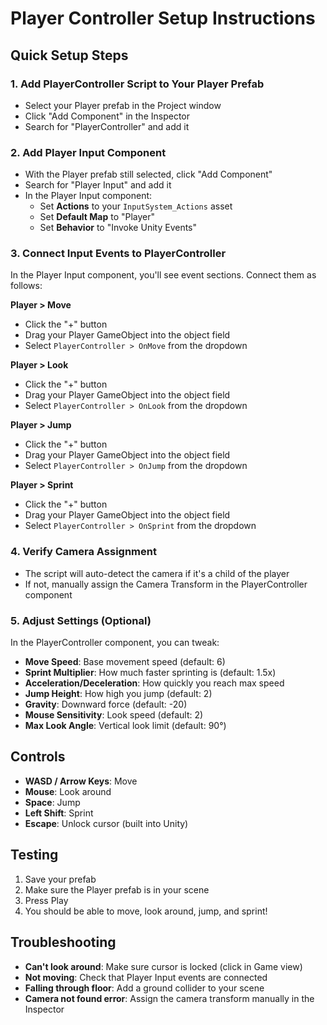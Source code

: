 # Player Controller Setup Instructions

## Quick Setup Steps

### 1. Add PlayerController Script to Your Player Prefab
- Select your Player prefab in the Project window
- Click "Add Component" in the Inspector
- Search for "PlayerController" and add it

### 2. Add Player Input Component
- With the Player prefab still selected, click "Add Component"
- Search for "Player Input" and add it
- In the Player Input component:
  - Set **Actions** to your `InputSystem_Actions` asset
  - Set **Default Map** to "Player"
  - Set **Behavior** to "Invoke Unity Events"

### 3. Connect Input Events to PlayerController
In the Player Input component, you'll see event sections. Connect them as follows:

**Player > Move**
- Click the "+" button
- Drag your Player GameObject into the object field
- Select `PlayerController > OnMove` from the dropdown

**Player > Look**
- Click the "+" button
- Drag your Player GameObject into the object field
- Select `PlayerController > OnLook` from the dropdown

**Player > Jump**
- Click the "+" button
- Drag your Player GameObject into the object field
- Select `PlayerController > OnJump` from the dropdown

**Player > Sprint**
- Click the "+" button
- Drag your Player GameObject into the object field
- Select `PlayerController > OnSprint` from the dropdown

### 4. Verify Camera Assignment
- The script will auto-detect the camera if it's a child of the player
- If not, manually assign the Camera Transform in the PlayerController component

### 5. Adjust Settings (Optional)
In the PlayerController component, you can tweak:
- **Move Speed**: Base movement speed (default: 6)
- **Sprint Multiplier**: How much faster sprinting is (default: 1.5x)
- **Acceleration/Deceleration**: How quickly you reach max speed
- **Jump Height**: How high you jump (default: 2)
- **Gravity**: Downward force (default: -20)
- **Mouse Sensitivity**: Look speed (default: 2)
- **Max Look Angle**: Vertical look limit (default: 90°)

## Controls
- **WASD / Arrow Keys**: Move
- **Mouse**: Look around
- **Space**: Jump
- **Left Shift**: Sprint
- **Escape**: Unlock cursor (built into Unity)

## Testing
1. Save your prefab
2. Make sure the Player prefab is in your scene
3. Press Play
4. You should be able to move, look around, jump, and sprint!

## Troubleshooting
- **Can't look around**: Make sure cursor is locked (click in Game view)
- **Not moving**: Check that Player Input events are connected
- **Falling through floor**: Add a ground collider to your scene
- **Camera not found error**: Assign the camera transform manually in the Inspector
